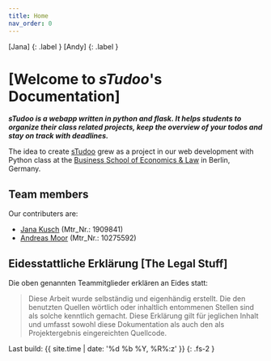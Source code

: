 ```yaml
---
title: Home
nav_order: 0
---
```

[Jana]
{: .label }
[Andy]
{: .label }

# [Welcome to *sTudoo*'s Documentation]

**_sTudoo is a webapp written in python and flask. It helps students to organize their class related projects, keep the overview of your todos and stay on track with deadlines._**

The idea to create [sTudoo](https://github.com/andrej-moor/sTudoo.git) grew as a project in our web development with Python class at the [Business School of Economics & Law](https://www.hwr-berlin.de/en/) in Berlin, Germany.

## Team members

Our contributers are:

- [Jana Kusch](https://github.com/JanaKusch) (Mtr_Nr.: 1909841)
- [Andreas Moor](https://github.com/andrej-moor) (Mtr_Nr.: 10275592)

## Eidesstattliche Erklärung [The Legal Stuff]

Die oben genannten Teammitglieder erklären an Eides statt:

> Diese Arbeit wurde selbständig und eigenhändig erstellt. Die den benutzten Quellen wörtlich oder inhaltlich entommenen Stellen sind als solche kenntlich gemacht. Diese Erklärung gilt für jeglichen Inhalt und umfasst sowohl diese Dokumentation als auch den als Projektergebnis eingereichten Quellcode.

Last build: {{ site.time | date: '%d %b %Y, %R%:z' }}
{: .fs-2 }
